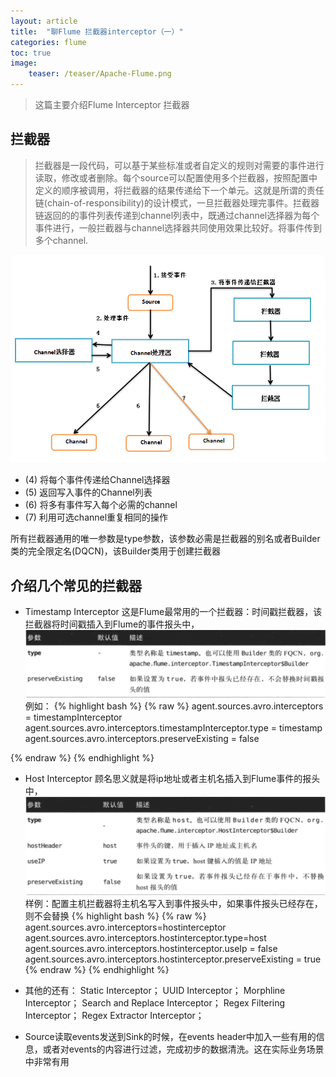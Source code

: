 ```yaml
---
layout: article
title:  "聊Flume 拦截器interceptor（一）"
categories: flume
toc: true
image:
    teaser: /teaser/Apache-Flume.png
---
```


> 这篇主要介绍Flume Interceptor 拦截器

## 拦截器
> 拦截器是一段代码，可以基于某些标准或者自定义的规则对需要的事件进行读取，修改或者删除。每个source可以配置使用多个拦截器，按照配置中定义的顺序被调用，将拦截器的结果传递给下一个单元。这就是所谓的责任链(chain-of-responsibility)的设计模式，一旦拦截器处理完事件。拦截器链返回的的事件列表传递到channel列表中，既通过channel选择器为每个事件进行，一般拦截器与channel选择器共同使用效果比较好。将事件传到多个channel.

![](/images/hadoop/flume/flume-intercepter1.png)

* (4) 将每个事件传递给Channel选择器
* (5) 返回写入事件的Channel列表
* (6) 将多有事件写入每个必需的channel
* (7) 利用可选channel重复相同的操作

所有拦截器通用的唯一参数是type参数，该参数必需是拦截器的别名或者Builder类的完全限定名(DQCN)，该Builder类用于创建拦截器

## 介绍几个常见的拦截器

* Timestamp Interceptor
这是Flume最常用的一个拦截器：时间戳拦截器，该拦截器将时间戳插入到Flume的事件报头中，
![](/images/hadoop/flume/flume-intercepter2.png)
例如：
{% highlight bash %}
{% raw %}
agent.sources.avro.interceptors = timestampInterceptor
agent.sources.avro.interceptors.timestampInterceptor.type = timestamp
agent.sources.avro.interceptors.preserveExisting = false

{% endraw %}
{% endhighlight %}

* Host Interceptor
顾名思义就是将ip地址或者主机名插入到Flume事件的报头中，
![](/images/hadoop/flume/flume-intercepter3.png)
样例：配置主机拦截器将主机名写入到事件报头中，如果事件报头已经存在，则不会替换
{% highlight bash %}
{% raw %}
agent.sources.avro.interceptors=hostinterceptor
agent.sources.avro.interceptors.hostinterceptor.type=host
agent.sources.avro.interceptors.hostinterceptor.useIp = false
agent.sources.avro.interceptors.hostinterceptor.preserveExisting = true
{% endraw %}
{% endhighlight %}

* 其他的还有：
Static Interceptor；
UUID Interceptor；
Morphline Interceptor；
Search and Replace Interceptor；
Regex Filtering Interceptor；
Regex Extractor Interceptor；



* Source读取events发送到Sink的时候，在events header中加入一些有用的信息，或者对events的内容进行过滤，完成初步的数据清洗。这在实际业务场景中非常有用
